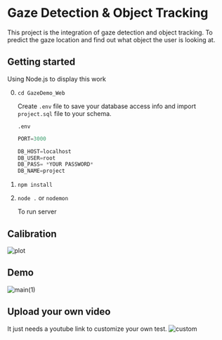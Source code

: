 # Gaze Detection & Object Tracking
This project is the integration of gaze detection and object tracking.
To predict the gaze location and find out what object the user is looking at.

## Getting started
Using Node.js to display this work


0. `cd GazeDemo_Web`
   
   Create `.env` file to save your database access info and import `project.sql` file to your schema. 
   
   `.env`
   ```py
   PORT=3000

   DB_HOST=localhost
   DB_USER=root
   DB_PASS= *YOUR PASSWORD*
   DB_NAME=project
   ```

1. `npm install`

2. `node .` or 
   `nodemon`
   
   To run server


## Calibration
![plot](https://github.com/tracert0001/GazeDetection_implementation/blob/f7c9ebe95e48dc9c100feac8adc076a1f49b524e/GazeDemo_Web/public/images/demo01.gif)

## Demo
![main(1)](https://user-images.githubusercontent.com/89000685/143686673-dbd86f98-edfa-45b0-84b4-7906090b6a72.gif)


## Upload your own video
It just needs a youtube link to customize your own test.
![custom](https://user-images.githubusercontent.com/89000685/143686601-8083df56-b942-4e46-8700-c89aa498039c.gif)





